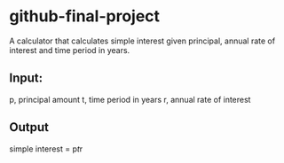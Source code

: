 # github-final-project

A calculator that calculates simple interest given principal, annual rate of interest and time period in years.

## Input:

   p, principal amount
   t, time period in years
   r, annual rate of interest
   
## Output

   simple interest = p*t*r
